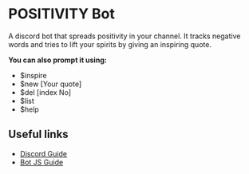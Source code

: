 # POSITIVITY Bot
A discord bot that spreads positivity in your channel. It tracks negative words and tries to lift your spirits by giving an inspiring quote. 

**You can also prompt it using:**
- $inspire
- $new [Your quote]
- $del [index No]
- $list
- $help

## Useful links
- [Discord Guide](https://discord.com/developers/docs/getting-started)
- [Bot JS Guide](https://www.showwcase.com/show/35002/creating-a-discord-bot-with-javascript)